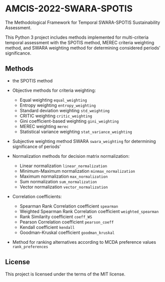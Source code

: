 # AMCIS-2022-SWARA-SPOTIS

The Methodological Framework for Temporal SWARA-SPOTIS Sustainability Assessment.

This Python 3 project includes methods implemented for multi-criteria temporal assessment with the SPOTIS method, MEREC criteria weighting method, 
and SWARA weighting method for determining considered periods' significance.

## Methods

- the SPOTIS method

- Objective methods for criteria weighting:

	- Equal weighting `equal_weighting`
	- Entropy weighting `entropy_weighting`
	- Standard deviation weighting `std_weighting`
	- CRITIC weighting `critic_weighting`
	- Gini coefficient-based weighting `gini_weighting`
	- MEREC weighting `merec`
	- Statistical variance weighting `stat_variance_weighting`
	
- Subjective weighting method SWARA `swara_weighting` for determining significance of periods'

- Normalization methods for decision matrix normalization:

	- Linear normalization `linear_normalization`
	- Minimum-Maximum normalization `minmax_normalization`
	- Maximum normalization `max_normalization`
	- Sum normalization `sum_normalization`
	- Vector normalization `vector_normalization`
	
- Correlation coefficients:

	- Spearman Rank Correlation coefficient `spearman`
	- Weighted Spearman Rank Correlation coefficient `weighted_spearman`
	- Rank Similarity coefficient `coeff_WS`
	- Pearson Correlation coefficient `pearson_coeff`
	- Kendall coefficient `kendall`
	- Goodman-Kruskal coefficient `goodman_kruskal`
	
- Method for ranking alternatives according to MCDA preference values `rank_preferences`

## License

This project is licensed under the terms of the MIT license.